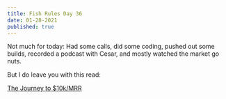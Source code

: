 ```yaml
---
title: Fish Rules Day 36
date: 01-28-2021
published: true
---
```




Not much for today: Had some calls, did some coding, pushed out some builds, recorded a podcast with Cesar, and mostly watched the market go nuts. 

But I do leave you with this read:

[The Journey to $10k/MRR][1]

[1]:	https://www.bannerbear.com/journey-to-10k-mrr/